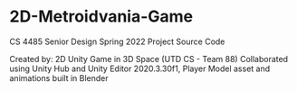 # 2D-Metroidvania-Game
CS 4485 Senior Design Spring 2022 Project Source Code


Created by: 2D Unity Game in 3D Space (UTD CS - Team 88)
Collaborated using Unity Hub and Unity Editor 2020.3.30f1, Player Model asset and animations built in Blender
